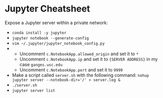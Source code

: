# Jupyter Cheatsheet

Expose a Jupyter server within a private network:
- `conda install -y jupyter`
- `jupyter notebook --generate-config`
- `vim ~/.jupyter/jupyter_notebook_config.py`
- - Uncomment `c.NotebookApp.allowed_origin` and set it to `*`
  - Uncomment `c.NotebookApp.ip` and set it to `{SERVER ADDRESS}` in my case `ganges.usc.edu`
  - Uncomment `c.NotebookApp.port` and set it to `9999`
- Make a script called `server.sh` with the following command: `nohup jupyter server --notebook-dir='/' > server.log &`
- `./server.sh`
- `jupyter server list`
